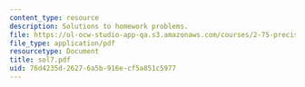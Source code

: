 ```yaml
---
content_type: resource
description: Solutions to homework problems.
file: https://ol-ocw-studio-app-qa.s3.amazonaws.com/courses/2-75-precision-machine-design-fall-2001/76d4235d26276a5b916ecf5a851c5977_sol7.pdf
file_type: application/pdf
resourcetype: Document
title: sol7.pdf
uid: 76d4235d-2627-6a5b-916e-cf5a851c5977
---
```

